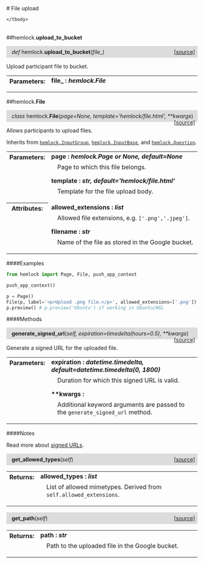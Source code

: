 <script src="https://cdn.mathjax.org/mathjax/latest/MathJax.js?config=TeX-AMS-MML_HTMLorMML" type="text/javascript"></script>

<link rel="stylesheet" href="https://assets.readthedocs.org/static/css/readthedocs-doc-embed.css" type="text/css" />

<style>
    a.src-href {
        float: right;
    }
    p.attr {
        margin-top: 0.5em;
        margin-left: 1em;
    }
    p.func-header {
        background-color: gainsboro;
        border-radius: 0.1em;
        padding: 0.5em;
        padding-left: 1em;
    }
    table.field-table {
        border-radius: 0.1em
    }
</style># File upload

<table class="docutils field-list field-table" frame="void" rules="none">
    <col class="field-name" />
    <col class="field-body" />
    <tbody valign="top">
        
    </tbody>
</table>



##hemlock.**upload_to_bucket**

<p class="func-header">
    <i>def</i> hemlock.<b>upload_to_bucket</b>(<i>file_</i>) <a class="src-href" target="_blank" href="https://github.com/dsbowen/hemlock/blob/master/hemlock/qpolymorphs/file.py#L20">[source]</a>
</p>

Upload participant file to bucket.

<table class="docutils field-list field-table" frame="void" rules="none">
    <col class="field-name" />
    <col class="field-body" />
    <tbody valign="top">
        <tr class="field">
    <th class="field-name"><b>Parameters:</b></td>
    <td class="field-body" width="100%"><b>file_ : <i>hemlock.File</i></b>
<p class="attr">
    
</p></td>
</tr>
    </tbody>
</table>



##hemlock.**File**

<p class="func-header">
    <i>class</i> hemlock.<b>File</b>(<i>page=None, template='hemlock/file.html', **kwargs</i>) <a class="src-href" target="_blank" href="https://github.com/dsbowen/hemlock/blob/master/hemlock/qpolymorphs/file.py#L43">[source]</a>
</p>

Allows participants to upload files.

Inherits from [`hemlock.InputGroup`](input_group.md),
[`hemlock.InputBase`](bases.md), and [`hemlock.Question`](question.md).

<table class="docutils field-list field-table" frame="void" rules="none">
    <col class="field-name" />
    <col class="field-body" />
    <tbody valign="top">
        <tr class="field">
    <th class="field-name"><b>Parameters:</b></td>
    <td class="field-body" width="100%"><b>page : <i>hemlock.Page or None, default=None</i></b>
<p class="attr">
    Page to which this file belongs.
</p>
<b>template : <i>str, default='hemlock/file.html'</i></b>
<p class="attr">
    Template for the file upload body.
</p></td>
</tr>
<tr class="field">
    <th class="field-name"><b>Attributes:</b></td>
    <td class="field-body" width="100%"><b>allowed_extensions : <i>list</i></b>
<p class="attr">
    Allowed file extensions, e.g. <code>['.png','.jpeg']</code>.
</p>
<b>filename : <i>str</i></b>
<p class="attr">
    Name of the file as stored in the Google bucket.
</p></td>
</tr>
    </tbody>
</table>

####Examples

```python
from hemlock import Page, File, push_app_context

push_app_context()

p = Page()
File(p, label='<p>Upload .png file.</p>', allowed_extensions=['.png'])
p.preview() # p.preview('Ubuntu') if working in Ubuntu/WSL
```

####Methods



<p class="func-header">
    <i></i> <b>generate_signed_url</b>(<i>self, expiration=timedelta(hours=0.5), **kwargs</i>) <a class="src-href" target="_blank" href="https://github.com/dsbowen/hemlock/blob/master/hemlock/qpolymorphs/file.py#L88">[source]</a>
</p>

Generate a signed URL for the uploaded file.

<table class="docutils field-list field-table" frame="void" rules="none">
    <col class="field-name" />
    <col class="field-body" />
    <tbody valign="top">
        <tr class="field">
    <th class="field-name"><b>Parameters:</b></td>
    <td class="field-body" width="100%"><b>expiration : <i>datetime.timedelta, default=datetime.timedelta(0, 1800)</i></b>
<p class="attr">
    Duration for which this signed URL is valid.
</p>
<b>**kwargs : <i></i></b>
<p class="attr">
    Additional keyword arguments are passed to the <code>generate_signed_url</code> method.
</p></td>
</tr>
    </tbody>
</table>

####Notes

Read more about [signed URLs](https://cloud.google.com/storage/docs/access-control/signed-urls).



<p class="func-header">
    <i></i> <b>get_allowed_types</b>(<i>self</i>) <a class="src-href" target="_blank" href="https://github.com/dsbowen/hemlock/blob/master/hemlock/qpolymorphs/file.py#L111">[source]</a>
</p>



<table class="docutils field-list field-table" frame="void" rules="none">
    <col class="field-name" />
    <col class="field-body" />
    <tbody valign="top">
        <tr class="field">
    <th class="field-name"><b>Returns:</b></td>
    <td class="field-body" width="100%"><b>allowed_types : <i>list</i></b>
<p class="attr">
    List of allowed mimetypes. Derived from <code>self.allowed_extensions</code>.
</p></td>
</tr>
    </tbody>
</table>





<p class="func-header">
    <i></i> <b>get_path</b>(<i>self</i>) <a class="src-href" target="_blank" href="https://github.com/dsbowen/hemlock/blob/master/hemlock/qpolymorphs/file.py#L121">[source]</a>
</p>



<table class="docutils field-list field-table" frame="void" rules="none">
    <col class="field-name" />
    <col class="field-body" />
    <tbody valign="top">
        <tr class="field">
    <th class="field-name"><b>Returns:</b></td>
    <td class="field-body" width="100%"><b>path : <i>str</i></b>
<p class="attr">
    Path to the uploaded file in the Google bucket.
</p></td>
</tr>
    </tbody>
</table>

